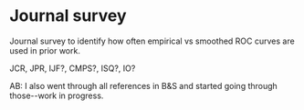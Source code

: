 Journal survey
==============

Journal survey to identify how often empirical vs smoothed ROC curves are used in prior work. 

JCR, JPR, IJF?, CMPS?, ISQ?, IO?

AB: I also went through all references in B&S and started going through those--work in progress. 

